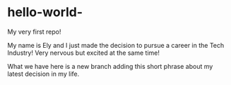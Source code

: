# hello-world-
My very first repo!

My name is Ely and I just made the decision to pursue a career in the Tech Industry! Very nervous but excited at the same time!

What we have here is a new branch adding this short phrase about my latest decision in my life.
